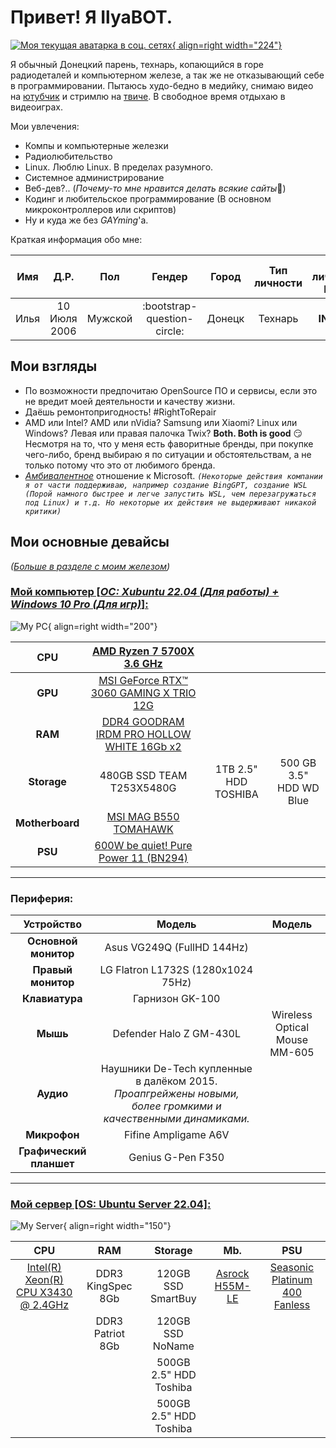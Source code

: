 
# Привет! Я IlyaBOT.

[![Моя текущая аватарка в соц. сетях](assets/IB_avatar.jpg "Моя текущая аватарка в соц. сетях"){ align=right width="224"}](assets/IB_avatar.jpg "Моя текущая аватарка в соц. сетях")

Я обычный Донецкий парень, технарь, копающийся в горе радиодеталей и компьютерном железе, а так же не отказывающий себе в программировании. Пытаюсь худо-бедно в медийку, снимаю видео на [ютубчик](https://www.youtube.com/@ilyabot) и стримлю на [твиче](https://www.twitch.tv/ilya_boot). В свободное время отдыхаю в видеоиграх.

Мои увлечения:

- Компы и компьютерные железки
- Радиолюбительство
- Linux. Люблю Linux. В пределах разумного.
- Системное администрирование
- Веб-дев?.. (*Почему-то мне нравится делать всякие сайты*🙂)
- Кодинг и любительское программирование (В основном микроконтроллеров или скриптов)
- Ну и куда же без *GAYming*'а.

Краткая информация обо мне:

| Имя | Д.Р. | Пол | Гендер | Город | Тип личности | Тип личности **MBTI** |
| :---: | :---: | :---: | :---: | :---: | :---: | :---: |
| Илья | 10 Июля 2006 | Мужской | :bootstrap-question-circle: | Донецк | Технарь | **INTP-T** |

## Мои взгляды

* По возможности предпочитаю OpenSource ПО и сервисы, если это не вредит моей деятельности и качеству жизни.
* Даёшь ремонтопригодность! #RightToRepair
* AMD или Intel? AMD или nVidia? Samsung или Xiaomi? Linux или Windows? Левая или правая палочка Twix? **Both. Both is good** :smirk:<br>Несмотря на то, что у меня есть фаворитные бренды, при покупке чего-либо, бренд выбираю я по ситуации и обстоятельствам, а не только потому что это от любимого бренда.
* [*Амбивалентное*](https://ru.wikipedia.org/wiki/%D0%90%D0%BC%D0%B1%D0%B8%D0%B2%D0%B0%D0%BB%D0%B5%D0%BD%D1%82%D0%BD%D0%BE%D1%81%D1%82%D1%8C) отношение к Microsoft. *`(Некоторые действия компании я от части поддерживаю, например создание BingGPT, создание WSL (Порой намного быстрее и легче запустить WSL, чем перезагружаться под Linux) и т.д. Но некоторые их действия не выдерживают никакой критики)`*

## Мои основные девайсы
*([Больше в разделе с моим железом](myHardware/index.md))*

### [Мой компьютер [*ОС: Xubuntu 22.04 (Для работы) + Windows 10 Pro (Для игр)*]:](blog/posts/myPC/myPC.md)

![My PC](assets/myPC.png){ align=right width="200"}

| **CPU** | [AMD Ryzen 7 5700X 3.6 GHz](https://www.amd.com/en/products/cpu/amd-ryzen-7-5700x) |  |  |
|:---:|:---:|:---:|:---:|
| **GPU** | [MSI GeForce RTX™ 3060 GAMING X TRIO 12G](https://www.msi.com/Graphics-Card/GeForce-RTX-3060-GAMING-X-TRIO-12G#FinAirflow-href) |  |  |
| **RAM** | [DDR4 GOODRAM IRDM PRO HOLLOW WHITE 16Gb x2](https://www.goodram.com/ru/products/irdm-pro-ddr4-hollow-white/) |  |  |
| **Storage** | 480GB SSD TEAM T253X5480G | 1TB 2.5" HDD TOSHIBA | 500 GB 3.5" HDD WD Blue |
| **Motherboard** | [MSI MAG B550 TOMAHAWK](https://ru.msi.com/Motherboard/MAG-B550-TOMAHAWK) |  |  |
| **PSU** | [600W be quiet! Pure Power 11 (BN294)](https://www.bequiet.com/en/powersupply/1543) |  |  |

---

### Периферия:

| Устройство | Модель | Модель |
|:---:|:---:|:---:|
| **Основной монитор** | Asus VG249Q (FullHD 144Hz) | |
| **Правый монитор** | LG Flatron L1732S (1280x1024 75Hz) | |
| **Клавиатура** | Гарнизон GK-100 | |
| **Мышь** | Defender Halo Z GM-430L | Wireless Optical Mouse MM-605 |
| **Аудио** | Наушники De-Tech купленные в далёком 2015. *Проапгрейжены новыми, более громкими и качественными динамиками.* |
| **Микрофон** | Fifine Ampligame A6V |
| **Графический планшет** | Genius G-Pen F350 |

---

### [Мой сервер [OS: Ubuntu Server 22.04]:](https://ibifs.ddns.net/)

![My Server](assets/myServer.png){ align=right width="150"}

|                                                                               **CPU**                                                                               |        **RAM**        |       **Storage**      |                       **Mb.**                      |  **PSU** |
|:-------------------------------------------------------------------------------------------------------------------------------------------------------------------:|:---------------------:|:----------------------:|:----------------------------------------------------------:|:--------:|
| [Intel(R) Xeon(R) CPU X3430 @ 2.4GHz](https://www.intel.com/content/www/us/en/products/sku/42929/intel-xeon-processor-x3430-8m-cache-2-40-ghz.html) | DDR3 KingSpec 8Gb |    120GB SSD SmartBuy    | [Asrock H55M-LE](https://www.asrock.com/mb/Intel/H55M-LE/) | [Seasonic Platinum 400 Fanless](https://seasonic.ru/product/platinum-400/) |
|                                                                                                                                                                     | DDR3 Patriot 8Gb | 120GB SSD NoName |                                                            |          |
|                                                                                                                                                                     |                       | 500GB 2.5" HDD Toshiba |                                                            |          |
|                                                                                                                                                                     |                       | 500GB 2.5" HDD Toshiba |                                                            |          |
